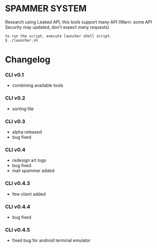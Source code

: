 # SPAMMER SYSTEM
Research using Leaked API, this tools support many API (Warn: some API Security may updated, don't expect many requests)
```
to run the script, execute launcher shell script.
$ ./launcher.sh
```

# Changelog

### CLI v0.1
- combining available tools
### CLI v0.2
- sorting file
### CLI v0.3
- alpha released
- bug fixed
### CLI v0.4
- redesign art logo
- bug fixed
- mail spammer added
### CLI v0.4.3
- few client added
### CLI v0.4.4
- bug fixed
### CLI v0.4.5
- fixed bug for android terminal emulator
